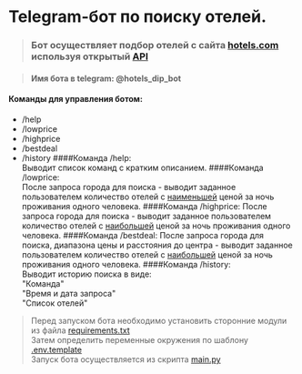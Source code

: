 # Telegram-бот по поиску отелей. #

>### Бот осуществляет подбор отелей с сайта [hotels.com](https://ru.hotels.com/) используя открытый [API](https://rapidapi.com/) ###

>#### Имя бота в telegram: @hotels_dip_bot ####
#### Команды для управления ботом: ####
- /help
- /lowprice
- /highprice
- /bestdeal
- /history
 ####Команда /help:  
 Выводит список команд с кратким описанием.
####Команда /lowprice:  
После запроса города для поиска - выводит заданное пользователем количество отелей с <u>наименьшей</u> ценой 
за ночь проживания одного человека.
####Команда /highprice:
После запроса города для поиска - выводит заданное пользователем количество отелей с <u>наибольшей</u> ценой 
за ночь проживания одного человека.
####Команда /bestdeal:
После запроса города для поиска, диапазона цены и расстояния до центра - выводит заданное пользователем количество отелей с <u>наибольшей</u> ценой 
за ночь проживания одного человека.
####Команда /history:  
Выводит историю поиска в виде:  
"Команда"  
"Время и дата запроса"  
"Список отелей"


> Перед запуском бота необходимо установить сторонние модули из файла [requirements.txt](requirements.txt)   
> Затем определить переменные окружения по шаблону [.env.template](.env.template)  
> Запуск бота осуществляется из скрипта [main.py](main.py)
